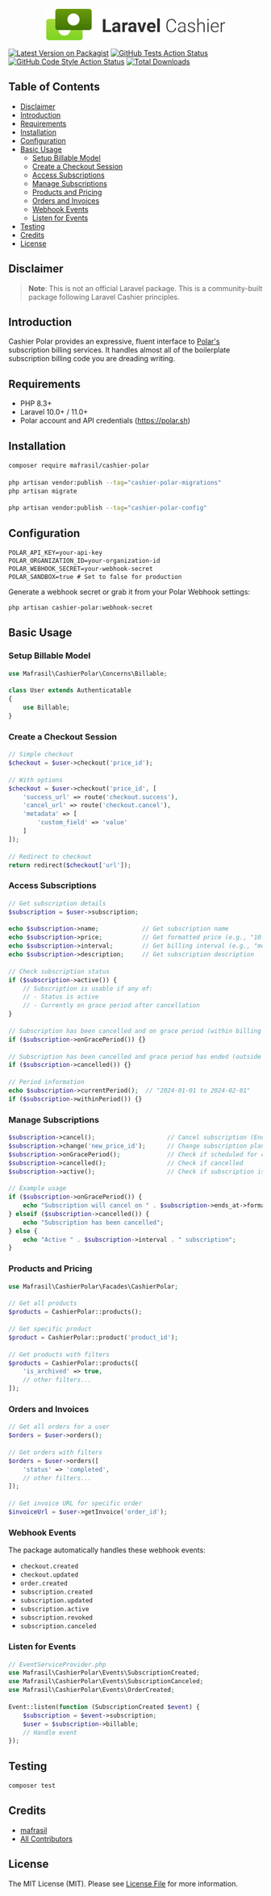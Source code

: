 <p align="center"><img width="355" height="62" src="/art/logo.svg" alt="Logo Laravel Cashier"></p>

[![Latest Version on Packagist](https://img.shields.io/packagist/v/mafrasil/cashier-polar.svg?style=flat-square)](https://packagist.org/packages/mafrasil/cashier-polar)
[![GitHub Tests Action Status](https://img.shields.io/github/actions/workflow/status/mafrasil/cashier-polar/run-tests.yml?branch=main&label=tests&style=flat-square)](https://github.com/mafrasil/cashier-polar/actions?query=workflow%3Arun-tests+branch%3Amain)
[![GitHub Code Style Action Status](https://img.shields.io/github/actions/workflow/status/mafrasil/cashier-polar/fix-php-code-style-issues.yml?branch=main&label=code%20style&style=flat-square)](https://github.com/mafrasil/cashier-polar/actions?query=workflow%3A"Fix+PHP+code+style+issues"+branch%3Amain)
[![Total Downloads](https://img.shields.io/packagist/dt/mafrasil/cashier-polar.svg?style=flat-square)](https://packagist.org/packages/mafrasil/cashier-polar)

## Table of Contents

-   [Disclaimer](#disclaimer)
-   [Introduction](#introduction)
-   [Requirements](#requirements)
-   [Installation](#installation)
-   [Configuration](#configuration)
-   [Basic Usage](#basic-usage)
    -   [Setup Billable Model](#setup-billable-model)
    -   [Create a Checkout Session](#create-a-checkout-session)
    -   [Access Subscriptions](#access-subscriptions)
    -   [Manage Subscriptions](#manage-subscriptions)
    -   [Products and Pricing](#products-and-pricing)
    -   [Orders and Invoices](#orders-and-invoices)
    -   [Webhook Events](#webhook-events)
    -   [Listen for Events](#listen-for-events)
-   [Testing](#testing)
-   [Credits](#credits)
-   [License](#license)

## Disclaimer

> **Note**: This is not an official Laravel package. This is a community-built package following Laravel Cashier principles.

## Introduction

Cashier Polar provides an expressive, fluent interface to [Polar's](https://polar.sh) subscription billing services. It handles almost all of the boilerplate subscription billing code you are dreading writing.

## Requirements

-   PHP 8.3+
-   Laravel 10.0+ / 11.0+
-   Polar account and API credentials (https://polar.sh)

## Installation

```bash
composer require mafrasil/cashier-polar

php artisan vendor:publish --tag="cashier-polar-migrations"
php artisan migrate

php artisan vendor:publish --tag="cashier-polar-config"
```

## Configuration

```env
POLAR_API_KEY=your-api-key
POLAR_ORGANIZATION_ID=your-organization-id
POLAR_WEBHOOK_SECRET=your-webhook-secret
POLAR_SANDBOX=true # Set to false for production
```

Generate a webhook secret or grab it from your Polar Webhook settings:

```bash
php artisan cashier-polar:webhook-secret
```

## Basic Usage

### Setup Billable Model

```php
use Mafrasil\CashierPolar\Concerns\Billable;

class User extends Authenticatable
{
    use Billable;
}
```

### Create a Checkout Session

```php
// Simple checkout
$checkout = $user->checkout('price_id');

// With options
$checkout = $user->checkout('price_id', [
    'success_url' => route('checkout.success'),
    'cancel_url' => route('checkout.cancel'),
    'metadata' => [
        'custom_field' => 'value'
    ]
]);

// Redirect to checkout
return redirect($checkout['url']);
```

### Access Subscriptions

```php
// Get subscription details
$subscription = $user->subscription;

echo $subscription->name;            // Get subscription name
echo $subscription->price;           // Get formatted price (e.g., "10.00 USD")
echo $subscription->interval;        // Get billing interval (e.g., "month")
echo $subscription->description;     // Get subscription description

// Check subscription status
if ($subscription->active()) {
    // Subscription is usable if any of:
    // - Status is active
    // - Currently on grace period after cancellation
}

// Subscription has been cancelled and on grace period (within billing period)
if ($subscription->onGracePeriod()) {}

// Subscription has been cancelled and grace period has ended (outside billing period)
if ($subscription->cancelled()) {}

// Period information
echo $subscription->currentPeriod();  // "2024-01-01 to 2024-02-01"
if ($subscription->withinPeriod()) {}
```

### Manage Subscriptions

```php
$subscription->cancel();                    // Cancel subscription (End of period)
$subscription->change('new_price_id');      // Change subscription plan
$subscription->onGracePeriod();             // Check if scheduled for cancellation
$subscription->cancelled();                 // Check if cancelled
$subscription->active();                    // Check if subscription is active

// Example usage
if ($subscription->onGracePeriod()) {
    echo "Subscription will cancel on " . $subscription->ends_at->format('Y-m-d');
} elseif ($subscription->cancelled()) {
    echo "Subscription has been cancelled";
} else {
    echo "Active " . $subscription->interval . " subscription";
}
```

### Products and Pricing

```php
use Mafrasil\CashierPolar\Facades\CashierPolar;

// Get all products
$products = CashierPolar::products();

// Get specific product
$product = CashierPolar::product('product_id');

// Get products with filters
$products = CashierPolar::products([
    'is_archived' => true,
    // other filters...
]);
```

### Orders and Invoices

```php
// Get all orders for a user
$orders = $user->orders();

// Get orders with filters
$orders = $user->orders([
    'status' => 'completed',
    // other filters...
]);

// Get invoice URL for specific order
$invoiceUrl = $user->getInvoice('order_id');
```

### Webhook Events

The package automatically handles these webhook events:

-   `checkout.created`
-   `checkout.updated`
-   `order.created`
-   `subscription.created`
-   `subscription.updated`
-   `subscription.active`
-   `subscription.revoked`
-   `subscription.canceled`

### Listen for Events

```php
// EventServiceProvider.php
use Mafrasil\CashierPolar\Events\SubscriptionCreated;
use Mafrasil\CashierPolar\Events\SubscriptionCanceled;
use Mafrasil\CashierPolar\Events\OrderCreated;

Event::listen(function (SubscriptionCreated $event) {
    $subscription = $event->subscription;
    $user = $subscription->billable;
    // Handle event
});
```

## Testing

```bash
composer test
```

## Credits

-   [mafrasil](https://github.com/mafrasil)
-   [All Contributors](../../contributors)

## License

The MIT License (MIT). Please see [License File](LICENSE.md) for more information.

